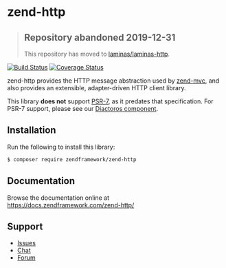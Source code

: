 # zend-http

> ## Repository abandoned 2019-12-31
>
> This repository has moved to [laminas/laminas-http](https://github.com/laminas/laminas-http).

[![Build Status](https://secure.travis-ci.org/zendframework/zend-http.svg?branch=master)](https://secure.travis-ci.org/zendframework/zend-http)
[![Coverage Status](https://coveralls.io/repos/github/zendframework/zend-http/badge.svg?branch=master)](https://coveralls.io/github/zendframework/zend-http?branch=master)

zend-http provides the HTTP message abstraction used by
[zend-mvc](https://docs.zendframework.com/zend-mvc/), and also provides an
extensible, adapter-driven HTTP client library.

This library **does not** support [PSR-7](http://www.php-fig.org/psr/psr-7), as
it predates that specification. For PSR-7 support, please see our
[Diactoros component](https://docs.zendframework.com/zend-diactoros/).

## Installation

Run the following to install this library:

```bash
$ composer require zendframework/zend-http
```

## Documentation

Browse the documentation online at https://docs.zendframework.com/zend-http/

## Support

* [Issues](https://github.com/zendframework/zend-http/issues/)
* [Chat](https://zendframework-slack.herokuapp.com/)
* [Forum](https://discourse.zendframework.com/)
